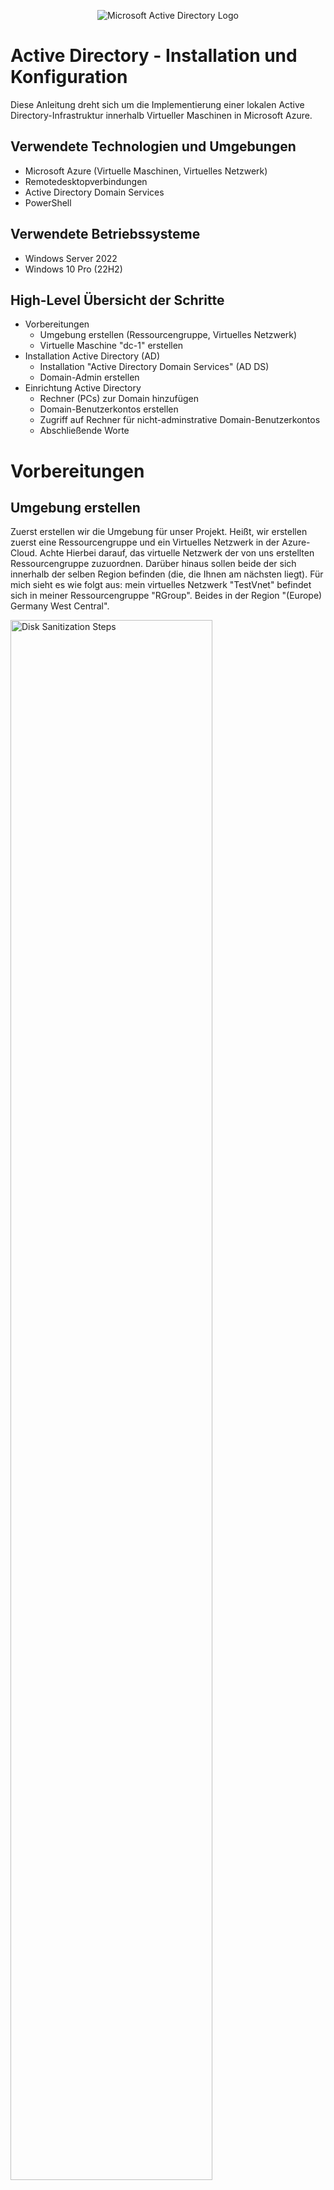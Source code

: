<p align="center">
<img src="https://i.imgur.com/pU5A58S.png" alt="Microsoft Active Directory Logo"/>
</p>

<h1>Active Directory - Installation und Konfiguration</h1>
Diese Anleitung dreht sich um die Implementierung einer lokalen Active Directory-Infrastruktur innerhalb Virtueller Maschinen in Microsoft Azure.
<br />



<!-- NEW SECTION -->
<!-- NEW SECTION -->
<!-- NEW SECTION -->
<h2>Verwendete Technologien und Umgebungen</h2>

- Microsoft Azure (Virtuelle Maschinen, Virtuelles Netzwerk)
- Remotedesktopverbindungen 
- Active Directory Domain Services
- PowerShell



<!-- NEW SECTION -->
<!-- NEW SECTION -->
<!-- NEW SECTION -->
<h2>Verwendete Betriebssysteme</h2>

- Windows Server 2022
- Windows 10 Pro (22H2)



<!-- NEW SECTION -->
<!-- NEW SECTION -->
<!-- NEW SECTION -->
<h2>High-Level Übersicht der Schritte</h2>

- Vorbereitungen
  - Umgebung erstellen (Ressourcengruppe, Virtuelles Netzwerk)
  - Virtuelle Maschine "dc-1" erstellen
- Installation Active Directory (AD)
  - Installation "Active Directory Domain Services" (AD DS)
  - Domain-Admin erstellen
- Einrichtung Active Directory
  - Rechner (PCs) zur Domain hinzufügen
  - Domain-Benutzerkontos erstellen
  - Zugriff auf Rechner für nicht-adminstrative Domain-Benutzerkontos
  - Abschließende Worte



<!-- NEW SECTION -->
<!-- NEW SECTION -->
<!-- NEW SECTION -->
<h1>Vorbereitungen</h1>
<!-- XXX -->
<!-- XXX -->
<!-- XXX -->
<h2>Umgebung erstellen</h2>

<p>
Zuerst erstellen wir die Umgebung für unser Projekt. Heißt, wir erstellen zuerst eine Ressourcengruppe und ein Virtuelles Netzwerk in der Azure-Cloud. Achte Hierbei darauf, das virtuelle Netzwerk der von uns erstellten Ressourcengruppe zuzuordnen. Darüber hinaus sollen beide der sich innerhalb der selben Region befinden (die, die Ihnen am nächsten liegt). Für mich sieht es wie folgt aus: mein virtuelles Netzwerk "TestVnet" befindet sich in meiner Ressourcengruppe "RGroup". Beides in der Region "(Europe) Germany West Central".
</p>
<p>
<img src="1" height="80%" width="80%" alt="Disk Sanitization Steps"/>
</p>
<!-- XXX -->
<!-- XXX -->
<!-- XXX -->
<h2>Virtuelle Maschine "dc-1"</h2>

<p>
Im Verlaufe dieser Anleitung werden wir in Azure zwei virtuellen Maschinen erstellen. Die zweite wird aber erst im letzten Kapitel, der Einrichtung von Active Directory, erstellt. Um die erste kümmern wir uns jetzt. In dieser virtuellen Maschine mit dem Namen "dc-1" werden wir Active Directory installieren und verwalten. Das "dc" in "dc-1" steht für "Domain Controller", welcher dc-1 sein wird. Das ist ad und ein dc: jabsdfuasbuvbauh...............(). Achte beim Erstellen auf folgendes: die Ressourcengruppe muss unsere vorhin erstellte sein, sowie das virtuelle Netzwerk; die Region soll die muss die selbe sein; als Image wählen wir "Windows Server 2022 Datacenter"; für die Größe reicht eine Rechenleistung von 2vcpus (ich wähle 4 vcpus); Benutzername und Passwort stehen Ihnen frei; unten bei der Lizenzierung die Häckchen nicht vergessen. Der Rest kann unberührt bleiben.
</p>
<p>
Als Prävention für mögliche Missverständnisse in der Zukunft: mein Benutzername für den Account in meiner Virtuellen Maschine "dc-1" lautet "test_user".
</p>
<p>
<img src="2" height="80%" width="80%" alt="Disk Sanitization Steps"/>
</p>

<p>
Vor dem Start der Installation von AD, wichtig die IP auf statisch zu setzen, damit sie sich nicht ändert und immer die selbe bleibt. Das machen wir weil: habsdhvbabdjsabfcvabsjvbasvbSV...........(). Folge den kommenden Bildern um dich durch die Einstellungen zu navigieren. Die vorgeschlagene IP gleicht der zuvor benutzen IP, also belassen wir es dabei und drücken auf "Speichern" um die Änderung zu Bestätigen. Nun müssten Sie in der Zeile mit dem blau markierten Text "ipconfig1" neben der IP-Addresse "(Statisch)" sehen.
</p>
<p>
<img src="3" height="80%" width="80%" alt="Disk Sanitization Steps"/>
</p>
<p>
<img src="4" height="80%" width="80%" alt="Disk Sanitization Steps"/>
</p>

<p>
Starten Sie zur Absicherung die Virtuelle Maschine neu um die Änderung effektiv zu machen.
</p>
<p>
<img src="5" height="80%" width="80%" alt="Disk Sanitization Steps"/>
</p>
<br />



<!-- NEW SECTION -->
<!-- NEW SECTION -->
<!-- NEW SECTION -->
<h1>Installation Active Directory</h1>
<!-- XXX -->
<!-- XXX -->
<!-- XXX -->
<h2>Istallation Active Directory Domain Servives</h2>

<p>
remote desktop into dc-1. öffne server manager (sollte sich automatisch öffnen bei log in). klick auf "Add roles and Features" :: auf "next"; "Installation Type" : "Role-based or feature-based installation" dann "next"; "Server Selection" wähle dc-1 dann "next"; "Server Roles" das häckchen für "active directory domain services" klicken, auf "Add Features" drücken und "next"; "Features" auf "next" ; "AD DS" auf "next"; "Confirmation" das häckchen oben setzen und "Install". 
</p>
<p>
<img src="1" height="80%" width="80%" alt="Disk Sanitization Steps"/>
</p>
<p>
<img src="2" height="80%" width="80%" alt="Disk Sanitization Steps"/>
</p>
<p>
<img src="3" height="80%" width="80%" alt="Disk Sanitization Steps"/>
</p>

<p>
Sobald die Installation abgeschlossen ist, drücken wir auf "close". Jetzt machen den Rechner, dc-1, zu einem tatsächlichen DC, Domain Controller. Hierzu müssen wir erneut in den Server Manager. Oben rechts befindet sich eine Fahne. Diese anklicken und auf "Promote this server to a domain controller" drücken. Anschließend öffnet sich ein Fenster zur Einrichtung der Domäne über die der Controller verwalten soll. Wir erschaffen eine komplett neue. Dafür fügen wir einen neuen "forest" hinzu. DAS ist ein forest: djfbajusbvjaufsd.........(). Er kann heißen wie Sie wünschen. Ich nenne meinen "uga.buga". Dieser "Root Domain name" ist nichts anderes als: jdabjvabfsdvba.......(). Anschließend müssen Sie ein ein Passwort eingeben zur Wiederherstellung der Domain (diesen werden wir nicht brauchen). Anschließend auf "next" drücken bis wir zum "Prerequisites Check"-Fenster kommen. Nachdem der Rechner erfolgreich geprüft wurde auf "Install" klicken. Im Anschluss der Installation wird Ihre Verbindung mit dem Rechner getrennt, weil dieser sich neu startet um die installierten Änderungen effektiv zu machen.
</p>
<p>
<img src="4" height="80%" width="80%" alt="Disk Sanitization Steps"/>
</p>
<p>
<img src="5" height="80%" width="80%" alt="Disk Sanitization Steps"/>
</p>
<br />

<p>
Von nun an, wenn wir uns einloggen wollen in unsere Rechner (sowohl unser gerade erstellter Domain Controller als auch zukünftige Rechner, die wir der Domain hinzufügen), verwenden wir den Kontext der Domain beim einloggen. Anstatt in Remotedesktopverbindungen den einfachen Benutzernamen des Accounts mit dem wir uns einloggen wollen einzugeben, geben wir ihn im folgendem Format ein: "[domain]\Benutzername". In meinem Beispiel heißt meine Domain uge.buga und der Benutzername lautet test_user, also gebe ich "uga.buga\test_user" ein. Das Passwort ist das gleiche wie zuvor.
</p>
<p>
<img src="6" height="80%" width="80%" alt="Disk Sanitization Steps"/>
</p>
<br />
<!-- XXX -->
<!-- XXX -->
<!-- XXX -->
<h2>Domain-Admin</h2>

<p>
Der nächste Schritt bezieht sich auf das Erstellen von Instanzen innerhalb unserer Domain. Genauer werden wir zunächst einen Benutzer mit Adminstartor-Berechtigungen über die Domain erstellen, kurz einen Domain-Admin. Öffnen tun wir eine Anwendung namens "Active Directory Users and Computers". Hier können wir genannte Instanzen erstellen. Zur besseren Übersicht erstellen wir eine "Organizational Unit" namens "_ADMINS". Eine "Organizational Unit" (OU) bezeichnet, für unsere Zwecke, nichts anderes als einen Ordner mit bestimmten Attributen. Der Name kann sein was auch immer Ihr Herz begehrt, da wir aber in diesem Ordner vor haben all unsere Admin-Benutzer zu verwalten, nenne ich ihn dementsprechend "_ADMINS" (das "_" dient zur Sortierung: ist wegen alphabetischer Anordnung der Ordner als erstes angezeigt). Rechtklicken Sie auf ihre Domain, dann auf "New" und dann auf "Organizational Units". 
</p>
<p>
<img src="1" height="80%" width="80%" alt="Disk Sanitization Steps"/>
</p>
<p>
<img src="2" height="80%" width="80%" alt="Disk Sanitization Steps"/>
</p>
<p>
<img src="3" height="80%" width="80%" alt="Disk Sanitization Steps"/>
</p>

<p>
Während wir schon dabei sind, erstellen wir zwei weitere OUs. Nämlich "_CLIENTS" und "_EMPLOYEES". Beide benutzen wir später im Verlauf der Einrichtung. Achte bei der OU "_EMPLOYEES" es genau so zu schreiben, da wir später mit einem script arbeiten, um uns mehrere zufällig generierte Benutzer zu erstellen (oder ändere das script, dass es auf den Namen deiner OU zutrifft). Fürs erste spielen diese zwei OUs aber keine Rolle. 
</p>
<p>
<img src="4" height="80%" width="80%" alt="Disk Sanitization Steps"/>
</p>

<p>
Zurück zur Organizational Unit "_ADMINS". Innerhalb dieser erstellen wir einen "User". KLicke auf "_ADMINS", dann rechtklicke die Ansicht rechts und drücke "New", dann "User". Alle relevanten Informationen ausfüllen, den logon-Namen sich merken und auf "Next" drücken. Diesen verwenden wir zum einloggen in den Account. Es ist der Benutzername des Benutzer-Accounts, den wir eingeben in Remotedesktopverbindung. Das selbe gilt für das Passwort, welches Sie im Anschluss eingeben. !Achtung: lese dir die Checkboxen durch beim eingeben des Passwortes und setzen/entfernen sie Häckchen nach Ihrem Belieben. Da dies lediglich eine Anleitung ist und ich meine virtuelle Maschine lösche, habe ich folgende Häckchen gesetzt (s. Bild).
</p>
<p>
Mein logon-Name/Benutzername dieses Admin Accounts lautet "admin_barack". 
</p>
<p>
<img src="5" height="80%" width="80%" alt="Disk Sanitization Steps"/>
</p>
<p>
<img src="6" height="80%" width="80%" alt="Disk Sanitization Steps"/>
</p>
<p>
<img src="7" height="80%" width="80%" alt="Disk Sanitization Steps"/>
</p>

<p>
Zuletzt müssen wir "admin_barack" auch wirklich zum Admin machen, denn nur weil er sich in der von uns erstellten "_ADMINS" OU befindet, macht ihn das nicht automatisch zu einem Admin. Um das zu realisieren müssen wir ihn der Sicherheitsgruppe der Domain-Admins hinzufügen. Öffne "_ADMINS", rechtklicke auf Barack und drücke auf "Properties". Navigiere zu "Member Of", drücke "Add" und schreibe "Domain Admins" in die Box. Sicherheitshalber drücken Sie auf "Check Names" und erst dann auf "OK" (folge den Pfeilen auf dem Bild).
</p>
<p>
<img src="8" height="80%" width="80%" alt="Disk Sanitization Steps"/>
</p>
<p>
<img src="9" height="80%" width="80%" alt="Disk Sanitization Steps"/>
</p>

<p>
Abschließend bestätigen wir, dass Barack in den Rängen der Domain Admins angenommen wird, klicken auf "Apply" und dann auf "OK". Nun besitzt Barack die Berechtigungen eines Admins innerhalb der Domain uga.buga. Logge dich neu ein als "[domain-name]\[admin_user]". Von nun an loggen wir uns in dc-1 nur noch mit unserem Adminkonto ein.
</p>
<p>
<img src="10" height="80%" width="80%" alt="Disk Sanitization Steps"/>
</p>
<br />



<!-- NEW SECTION -->
<!-- NEW SECTION -->
<!-- NEW SECTION -->
<h1>Einrichtung Active Directory</h1>
<!-- XXX -->
<!-- XXX -->
<!-- XXX -->
<h2>Rechner zur Domain hinzufügen</h2>

<p>
Was benötigt man um einen Rechner, gedacht für Benutzer, einer Domain hinuzufügen? Richtig, einen Rechner! Wir erschaffen uns eine weitere Virtuelle Maschine in Azure, die, bezogen auf die Einstellungen (zugeordnete Ressourcengruppe, Virtuelles Netzwerk, etc.), gleichgesetzt ist mit dc-1. So befinden sie sich in der selben Umgebung. Der einzige Unterschied ist folgender: an der Stelle von Windows Server 2022 benutzen wir Windows 10 Pro als Image. Als Namen für die Virtuelle Maschine suggeriere ich "client-1". Falls Sie sich noch erinnern, haben wir eine Organizational Unit namens "_CLIENTS" angelegt, mit der Intention darin unsere Rechner innerhalb der Domain zu verwalten. Der Benutzername und das Passwort des Kontos steht Ihnen frei. Meiner lautet "original_user".
</p>
<p>
<img src="1" height="80%" width="80%" alt="Disk Sanitization Steps"/>
</p>
<p>
<img src="2" height="80%" width="80%" alt="Disk Sanitization Steps"/>
</p>

<p>
Eine andere Sache, die wir zuvor getan haben, war es die private-IP-Addresse von dc-1 auf statisch zu setzen, sodass diese sich nicht ändert. Warum wir das getan haben, habe ich bereits erläutert. Jetzt ändern wir die DNS-Einstellungen von unserer gerade erstellten Maschine "client-1" und lassen diese zum Domain Controller, dc-1, zeigen. Dastun wir(/müssen wir??). weil: jdbvchavsbhfvb...............(). Dafür navigieren wir zur selben Stelle in Azure wo wir auch die IP-Adresse von dc-1 auf statisch gesetzt haben. Diesmal klicken wir auf "DNS-Server", auf "Benutzerdefiniert", geben als DNS-Server die private-IP-Adresse von dc-1 ein und "Speichern".
</p>
<p>
<img src="3" height="80%" width="80%" alt="Disk Sanitization Steps"/>
</p>

<p>
Abchließend starten wir die VM neu und betsätigen die Änderung des DNS-Einstellungen. Das Neustarten der Maschine wird in Azure erledigt. Zum Bestätigen des DNS-Servers loggen wir uns in client-1 ein und öffnen Powershell. Hier angekommen geben wir "ipconfig /all" ein und suchen nach "". Wenn rechts daneben die private-IP von dc-1 zu finden ist, dann ist alles nach Plan verlaufen.
<p>
<img src="4" height="80%" width="80%" alt="Disk Sanitization Steps"/>
</p>
<p>
<img src="5" height="80%" width="80%" alt="Disk Sanitization Steps"/>
</p>

<p>
Endlich kommen wir zum Thema! Um diesen Rechner jetzt zu unserer Domain hinzuzufügen, öffnen wir die Systemseinstellungen (rechtsklick auf Windowssymbol unten links und auf "System" drücken). Als nächstes auf "Rename this PC (advanced)", auf "Change..." und dann als "Member of" "Domain" anwählen und ihren Domainn-Namen eingeben (s. Bild). Die Rechner fragt als Reaktion nach einem Benutzer mit der Berechtigung diese Aktion auszuführen. Wir geben die Daten vom lieben Barack an (Ihrem Domain-Admin). Der Rechner fordert uns an ihn neu zu starten, damit die Änderungen in Effekt treten. Diesem Wunsch gehen wir nach.
<p>
<img src="6" height="80%" width="80%" alt="Disk Sanitization Steps"/>
</p>

<p>
Zusammenfassend bestätigen wir noch die Aufnahme von client-1 in unsere Domain. Öffne Active Directory Users and Computers erneut und schaue unter dem Ordner Computers", ob du client-1 siehst. Ziehe client-1 in "_CLIENTS".
</p>
<p>
<img src="7" height="80%" width="80%" alt="Disk Sanitization Steps"/>
</p>

<p>
Et Voila! Wir haben einen Rechner erfolgreich unserer Domain hinzugefügt. Zeit, ein paar Benutzer unserer Domain hinzuzufügen.
</p>
<br />
<!-- XXX -->
<!-- XXX -->
<!-- XXX -->
<h2>Domain-Benutzerkontos</h2>

<p>
Tatsächlich haben wir diesen Schritt schon getan. Nämlich als wir unser Adminaccount erstellt haben. Hingegen des Adminaccounts erstellen wir unsere normalen, nicht-adminstrativen Benutzerkontos in der "_EMPLOYEES" Organizational Unit. Angesichts der Verwendung von Active Directory in der echtel Welt, sind diese Art von Benutzerkontos oft die der Mitarbeiter des Unternehmens, welche Besitz über die Domain hat. Dementsprechend ändern wir auch nichts an den Eigenschaten ("Properties") der Benutzerkonten innerhalb dieser Organizational Unit. Mein Beispiel eines nicht-admistrativen Benutzeraccounts taufe ich "hilli_billi". 
</p>
<p>
<img src="1" height="80%" width="80%" alt="Disk Sanitization Steps"/>
</p>
<p>
<img src="2" height="80%" width="80%" alt="Disk Sanitization Steps"/>
</p>

<p>
Gegenwärtig haben wir uns eine Testumgebung gebaut. Unser jetziges Zwischenprodukt ist nicht ausgelegt auf eine Verwendung in der realen Welt, sondern dient lediglich dem Erlangen des Grundverständnis und die Möglichkit für Experiemente in Bezug auf Active Directory als Verzeichnisdienst. Demnach wäre es nützlich mehrere Benutzerkonten für Mitarbeiter anzulegen, aber einen nach dem anderen hinzuzufügen ist mühselig und zeitintensiv. Aus diesem Grund lassen wir ein script[LINK EMBEDDED, machen] in Powershell ISE laufen. Wichtig, öffne Powershell ISE in dc-1 als Adminstrator (rechtklick auf Powershell ISE und drücke auf "Run as adminstrator"). Powershell vs Powershell ISE: ndsajvbiahsfd..............(). Erstelle ein neues Fenster für das schreiben von Programmen und Scripten, indem du oben links auf das leere, weiße Blatt mit gelben Sternchen klickst.
</p>
<p>
<img src="3" height="80%" width="80%" alt="Disk Sanitization Steps"/>
</p>
<p>
<img src="4" height="80%" width="80%" alt="Disk Sanitization Steps"/>
</p>
<p>

Kopiere das Script und füge es ein. Bevor du auf das script ausführst empfehle ich dir bei Bedarf folgende Variablen am script zu ändern: Anzahl der zu generierenden Benutzer (der Standardwert beträgt 10.000!!); das Password der Benutzer (wird für alle gleich sein) und, falls du deine Organizational Unit für Mitarbeiter nicht "_EMPLOYEES" genannt hast, den Weg der Erstellung.
</p>
<p>
<img src="5" height="80%" width="80%" alt="Disk Sanitization Steps"/>
</p>
<p>
<img src="6" height="80%" width="80%" alt="Disk Sanitization Steps"/>
</p>

<p>
Zum Ausführen des Scripts drücken wir oben den grünen Play-Button. Ich habe die Anzahl der Benutzerkonten auf 100 gesetzt und das Password beim Satndard-Password belassen. Im Anschluss überprüfen wir in Active Directory Users and Computers, ob die Benutzerkonten tatsächlich angelegt wurden. Schließe Powershell ISE und rücke vor zur nächsten Station.
</p>
<p>
<img src="7" height="80%" width="80%" alt="Disk Sanitization Steps"/>
</p>
<br/>
<!-- XXX -->
<!-- XXX -->
<!-- XXX -->
<h2>Zugriff für nicht-adminstrative Domain-Benutzerkontos</h2>

<p>
Momentan haben wir mehrere Benutzerkonten für Mitarbeiter, ein Adminkonto für den Systemadminstrator und einen Rechner für Mitarbeiter. Aber beim Versuch uns mit einem zufällig gewählten Mitarbeiteraccount in client-1 anzumelden, scheitert es. Das liegt daran, dass wir den Zugang zu client-1 für nicht-adminstrative Benutzerkontos noch nicht genehmigt haben. Als ich es mit zufälligen Mitarbeiteraccount versucht habe ("fiko.fakuh"), erschien folgendes Error-Fenster (s. Bild). Client-1 bringt mithilfe des Domain Controllers in Erfahrung, dass der Benutzer "fiko.fakuh" durchaus existiert, aber er besitzt die genannte Genehmigung nicht.
</p>
<p>
<img src="1" height="80%" width="80%" alt="Disk Sanitization Steps"/>
</p>
<p>
<img src="2" height="80%" width="80%" alt="Disk Sanitization Steps"/>
</p>

<p>
Um unser Vorhaben möglich zu machen loggen wir uns zunächst mit unserem Adminaccount Barack in client-1 ein. In client-1 angekommen öffnen wir die Systemsteuerungen (rechtklick unten links auf das Windowssymbol und wähle "System" aus). Anschließend navigieren wir zu "Remote Desktop", klicken auf "Select users that can remotely access this PC", drücken auf "Add" und fügen unsere Benutzer hinzu. Anstatt einen einzelnen Benutzer einzugeben und diesen Prozess für jeden einzelnen Account zu wiederholen, schreiben wir "Domain Users" in die Box. Beim Erstellen von Usern in Active Directory Users and Computers werden diese automatisch als Mitglieder von "Domain Users" zugeordnet. Demzufolge sind all unsere Mitarbeiteraccounts Mitglied und alle erhalten Zugriff auf client-1.
</p>
<p>
<img src="3" height="80%" width="80%" alt="Disk Sanitization Steps"/>
</p>
<br />
<!-- XXX -->
<!-- XXX -->
<!-- XXX -->
<h2>Abschließende Worte</h2>

<p>
Zusammenfassend Infrastruktur gelegt: Software Installiert; Admin, Benutzer und Rechner erstellt/hinzugefügt. Weitere Mögliche Anlaufstellen für die einrichtung falls interesse besteht.
</p>
